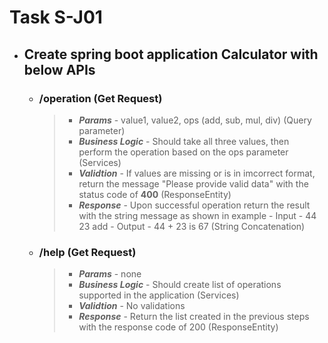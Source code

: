 # Task S-J01
- ## Create spring boot application **Calculator** with below APIs
    - ### /operation (Get Request)
        >- ***Params*** - value1, value2, ops (add, sub, mul, div) (Query parameter)
        >- ***Business Logic*** - Should take all three values, then perform the operation based on the ops parameter (Services)
        >- ***Validtion*** - If values are missing or is in imcorrect format, return the message "Please provide valid data" with the status code of **400** (ResponseEntity)
        >- ***Response*** - Upon successful operation return the result with the string message as shown in example 
            - Input - 44 23 add
            - Output - 44 + 23 is 67  (String Concatenation)

    - ### /help (Get Request)
        >- ***Params*** - none
        >- ***Business Logic*** - Should create list of operations supported in the application (Services)
        >- ***Validtion*** - No validations
        >- ***Response*** - Return the list created in the previous steps with the response code of 200 (ResponseEntity)

